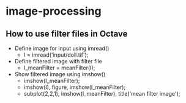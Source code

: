 # image-processing
## How to use filter files in Octave
- Define image for input using imread()
  - I = imread('input/doll.tif');
- Define filtered image with filter file
  - I_meanFilter = meanFilter(I);
- Show filtered image using imshow()
  - imshow(I_meanFilter);
  - imshow(I), figure, imshow(I_meanFilter);
  - subplot(2,2,1), imshow(I_meanFilter), title('mean filter image');
